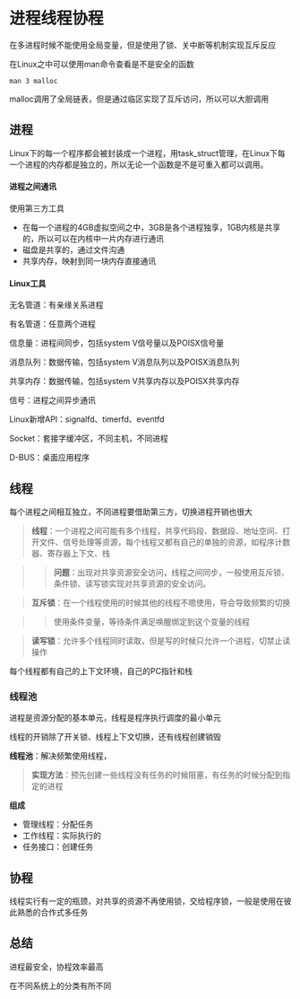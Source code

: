 # 进程线程协程

在多进程时候不能使用全局变量，但是使用了锁、关中断等机制实现互斥反应

在Linux之中可以使用man命令查看是不是安全的函数

```
man 3 malloc
```

malloc调用了全局链表，但是通过临区实现了互斥访问，所以可以大胆调用

## 进程

Linux下的每一个程序都会被封装成一个进程，用task_struct管理，在Linux下每一个进程的内存都是独立的，所以无论一个函数是不是可重入都可以调用。

#### 进程之间通讯

使用第三方工具

+ 在每一个进程的4GB虚拟空间之中，3GB是各个进程独享，1GB内核是共享的，所以可以在内核中一片内存进行通讯
+ 磁盘是共享的，通过文件沟通
+ 共享内存，映射到同一块内存直接通讯

#### Linux工具

无名管道：有亲缘关系进程

有名管道：任意两个进程

信息量：进程间同步，包括system V信号量以及POISX信号量

消息队列：数据传输，包括system V消息队列以及POISX消息队列

共享内存：数据传输，包括system V共享内存以及POISX共享内存

信号：进程之间异步通讯

Linux新增API：signalfd、timerfd、eventfd

Socket：套接字缓冲区，不同主机，不同进程

D-BUS：桌面应用程序



## 线程

每个进程之间相互独立，不同进程要借助第三方，切换进程开销也很大

>  **线程**：一个进程之间可能有多个线程，共享代码段、数据段、地址空间、打开文件、信号处理等资源，每个线程又都有自己的单独的资源，如程序计数器、寄存器上下文、栈

> >  **问题**：出现对共享资源安全访问，线程之间同步，一般使用互斥锁、条件锁、读写锁实现对共享资源的安全访问。

> **互斥锁**：在一个线程使用的时候其他的线程不嗯使用，导会导致频繁的切换

> > 使用条件变量，等待条件满足唤醒绑定到这个变量的线程

> **读写锁**：允许多个线程同时读取，但是写的时候只允许一个进程，切禁止读操作

每个线程都有自己的上下文环境，自己的PC指针和栈

### 线程池

进程是资源分配的基本单元，线程是程序执行调度的最小单元

线程的开销除了开关锁、线程上下文切换，还有线程创建销毁

**线程池**：解决频繁使用线程，

> **实现方法**：预先创建一些线程没有任务的时候阻塞，有任务的时候分配到指定的进程

**组成**

+ 管理线程：分配任务
+ 工作线程：实际执行的
+ 任务接口：创建任务

## 协程

线程实行有一定的瓶颈，对共享的资源不再使用锁，交给程序锁，一般是使用在彼此熟悉的合作式多任务

## 总结

进程最安全，协程效率最高

在不同系统上的分类有所不同















